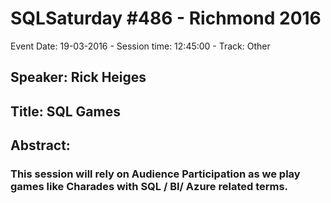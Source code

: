 # SQLSaturday #486 - Richmond 2016
Event Date: 19-03-2016 - Session time: 12:45:00 - Track: Other
## Speaker: Rick Heiges
## Title: SQL Games
## Abstract:
### This session will rely on Audience Participation as we play games like Charades with SQL / BI/ Azure related terms.
